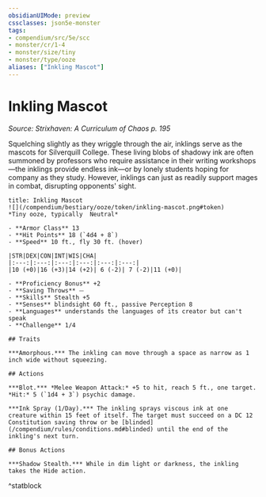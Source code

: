 ```yaml
---
obsidianUIMode: preview
cssclasses: json5e-monster
tags:
- compendium/src/5e/scc
- monster/cr/1-4
- monster/size/tiny
- monster/type/ooze
aliases: ["Inkling Mascot"]
---
```

# Inkling Mascot
*Source: Strixhaven: A Curriculum of Chaos p. 195*  

Squelching slightly as they wriggle through the air, inklings serve as the mascots for Silverquill College. These living blobs of shadowy ink are often summoned by professors who require assistance in their writing workshops—the inklings provide endless ink—or by lonely students hoping for company as they study. However, inklings can just as readily support mages in combat, disrupting opponents' sight.

```ad-statblock
title: Inkling Mascot
![](/compendium/bestiary/ooze/token/inkling-mascot.png#token)
*Tiny ooze, typically  Neutral*

- **Armor Class** 13 
- **Hit Points** 18 (`4d4 + 8`)
- **Speed** 10 ft., fly 30 ft. (hover)

|STR|DEX|CON|INT|WIS|CHA|
|:---:|:---:|:---:|:---:|:---:|:---:|
|10 (+0)|16 (+3)|14 (+2)| 6 (-2)| 7 (-2)|11 (+0)|

- **Proficiency Bonus** +2
- **Saving Throws** ⏤
- **Skills** Stealth +5
- **Senses** blindsight 60 ft., passive Perception 8
- **Languages** understands the languages of its creator but can't speak
- **Challenge** 1/4

## Traits

***Amorphous.*** The inkling can move through a space as narrow as 1 inch wide without squeezing.

## Actions

***Blot.*** *Melee Weapon Attack:* +5 to hit, reach 5 ft., one target. *Hit:* 5 (`1d4 + 3`) psychic damage.

***Ink Spray (1/Day).*** The inkling sprays viscous ink at one creature within 15 feet of itself. The target must succeed on a DC 12 Constitution saving throw or be [blinded](/compendium/rules/conditions.md#blinded) until the end of the inkling's next turn.

## Bonus Actions

***Shadow Stealth.*** While in dim light or darkness, the inkling takes the Hide action.
```
^statblock